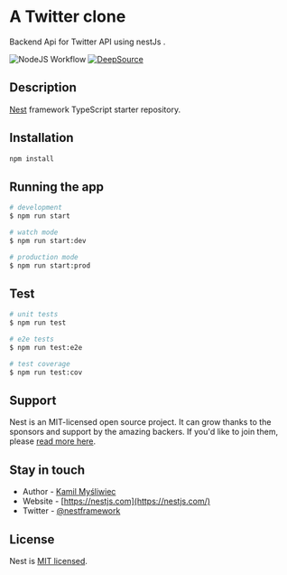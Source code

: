 # A Twitter clone

Backend Api for Twitter API using nestJs .

![NodeJS Workflow](https://github.com/JoDeveloper/twitter_api_clone/actions/workflows/nodejs.yml/badge.svg)
[![DeepSource](https://deepsource.io/gh/JoDeveloper/twitter_api_clone.svg/?label=active+issues&show_trend=true&token=ZAK6LYPxCowffXKqHhnZHsMI)](https://deepsource.io/gh/scaleracademy/twitter-backend-node/?ref=repository-badge)

## Description

[Nest](https://github.com/nestjs/nest) framework TypeScript starter repository.

## Installation

```bash
npm install
```

## Running the app

```bash
# development
$ npm run start

# watch mode
$ npm run start:dev

# production mode
$ npm run start:prod
```

## Test

```bash
# unit tests
$ npm run test

# e2e tests
$ npm run test:e2e

# test coverage
$ npm run test:cov
```

## Support

Nest is an MIT-licensed open source project. It can grow thanks to the sponsors and support by the amazing backers. If you'd like to join them, please [read more here](https://docs.nestjs.com/support).

## Stay in touch

- Author - [Kamil Myśliwiec](https://kamilmysliwiec.com)
- Website - [https://nestjs.com](https://nestjs.com/)
- Twitter - [@nestframework](https://twitter.com/nestframework)

## License

Nest is [MIT licensed](LICENSE).
